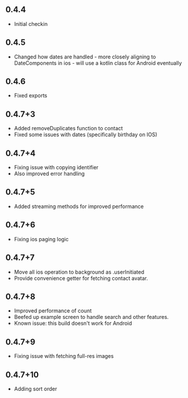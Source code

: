 ## 0.4.4

* Initial checkin

## 0.4.5 

* Changed how dates are handled - more closely aligning to DateComponents in ios - will use a kotlin class
for Android eventually

## 0.4.6
 
* Fixed exports

## 0.4.7+3

* Added removeDuplicates function to contact
* Fixed some issues with dates (specifically birthday on IOS)

## 0.4.7+4

* Fixing issue with copying identifier
* Also improved error handling

## 0.4.7+5

* Added streaming methods for improved performance

## 0.4.7+6

* Fixing ios paging logic

## 0.4.7+7

* Move all ios operation to background as .userInitiated
* Provide convenience getter for fetching contact avatar.

## 0.4.7+8

* Improved performance of count
* Beefed up example screen to handle search and other features.
* Known issue: this build doesn't work for Android

## 0.4.7+9

* Fixing issue with fetching full-res images

## 0.4.7+10

* Adding sort order